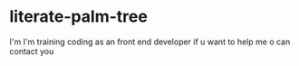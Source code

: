 # literate-palm-tree
I'm I'm training coding as an front end developer 
if u want to help me o can contact you
